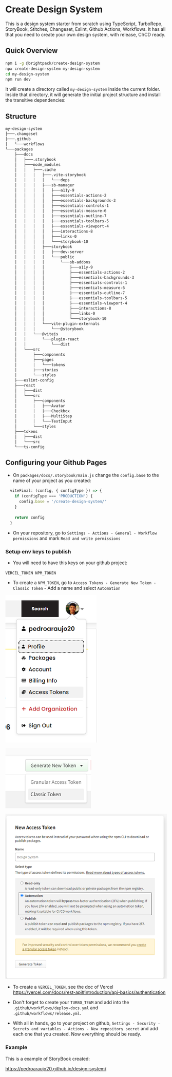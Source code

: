 # Create Design System

This is a design system starter from scratch using TypeScript, TurboRepo, StoryBook, Stitches, Changeset, Eslint, Github Actions, Workflows.
It has all that you need to create your own design system, with release, CI/CD ready.


## Quick Overview

```sh
npm i -g @brightpack/create-design-system
npx create-design-system my-design-system
cd my-design-system
npm run dev
```

It will create a directory called `my-design-system` inside the current folder.<br>
Inside that directory, it will generate the initial project structure and install the transitive dependencies:

## Structure

```
my-design-system
├───.changeset
├───.github
│   └───workflows
└───packages
    ├───docs
    │   ├───.storybook
    │   ├───node_modules
    │   │   ├───.cache
    │   │   │   ├───.vite-storybook
    │   │   │   │   └───deps
    │   │   │   ├───sb-manager
    │   │   │   │   ├───a11y-9
    │   │   │   │   ├───essentials-actions-2
    │   │   │   │   ├───essentials-backgrounds-3
    │   │   │   │   ├───essentials-controls-1
    │   │   │   │   ├───essentials-measure-6
    │   │   │   │   ├───essentials-outline-7
    │   │   │   │   ├───essentials-toolbars-5
    │   │   │   │   ├───essentials-viewport-4
    │   │   │   │   ├───interactions-8
    │   │   │   │   ├───links-0
    │   │   │   │   └───storybook-10
    │   │   │   ├───storybook
    │   │   │   │   ├───dev-server
    │   │   │   │   └───public
    │   │   │   │       └───sb-addons
    │   │   │   │           ├───a11y-9
    │   │   │   │           ├───essentials-actions-2
    │   │   │   │           ├───essentials-backgrounds-3
    │   │   │   │           ├───essentials-controls-1
    │   │   │   │           ├───essentials-measure-6
    │   │   │   │           ├───essentials-outline-7
    │   │   │   │           ├───essentials-toolbars-5
    │   │   │   │           ├───essentials-viewport-4
    │   │   │   │           ├───interactions-8
    │   │   │   │           ├───links-0
    │   │   │   │           └───storybook-10
    │   │   │   └───vite-plugin-externals
    │   │   │       └───@storybook
    │   │   └───@vitejs
    │   │       └───plugin-react
    │   │           └───dist
    │   └───src
    │       ├───components
    │       ├───pages
    │       │   └───tokens
    │       ├───stories
    │       └───styles
    ├───eslint-config
    ├───react
    │   ├───dist
    │   └───src
    │       ├───components
    │       │   ├───Avatar
    │       │   ├───Checkbox
    │       │   ├───MultiStep
    │       │   └───TextInput
    │       └───styles
    ├───tokens
    │   ├───dist
    │   └───src
    └───ts-config
```

## Configuring your Github Pages

- On `packages/docs/.storybook/main.js` change the `config.base` to the name of your project as you created:

```js
  viteFinal: (config, { configType }) => {
    if (configType === 'PRODUCTION') {
      config.base = '/create-design-system/'
    }

    return config
  }
```

- On your repository, go to `Settings - Actions - General - Workflow permissions` and mark `Read and write permissions`

### Setup env keys to publish

- You will need to have this keys on your github project:

`
  VERCEL_TOKEN
  NPM_TOKEN
`

- To create a `NPM_TOKEN`, go to `Access Tokens - Generate New Token - Classic Token` - Add a name and select `Automation`

![NPM Menu](image.png)

![Generate new token](image-1.png)

![Creating new token](image-2.png)

- To create a `VERCEL_TOKEN`, see the doc of Vercel https://vercel.com/docs/rest-api#introduction/api-basics/authentication

- Don't forget to create your `TURBO_TEAM` and add into the `.github/workflows/deploy-docs.yml` and `.github/workflows/release.yml`.

- With all in hands, go to your project on github, `Settings - Security - Secrets and variables - Actions - New repository secret` and add each one that you created. Now everything should be ready.

### Example

This is a example of StoryBook created:

https://pedroaraujo20.github.io/design-system/
